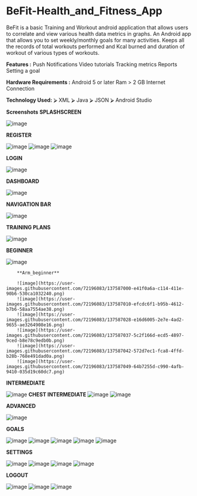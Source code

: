# BeFit-Health_and_Fitness_App

BeFit is a basic Training and Workout android application that allows users to correlate and view various health data metrics in graphs. An Android app that allows you to set weekly/monthly goals for many activities. Keeps all the records of total workouts performed and Kcal burned and duration of workout of various types of workouts.

**Features :**
Push Notifications
Video tutorials
Tracking metrics
Reports
Setting a goal

**Hardware Requirements :**
Android 5 or later
Ram > 2 GB
Internet Connection

**Technology Used:**
⮚	 XML
⮚	Java
⮚	JSON
⮚	Android Studio


**Screenshots**
**SPLASHSCREEN**

![image](https://user-images.githubusercontent.com/72196083/137586903-53633dd7-53c4-49a4-834f-e334a3d29775.png)

**REGISTER**

![image](https://user-images.githubusercontent.com/72196083/137586912-00660016-9903-46ae-b073-a0521f91a175.png)
![image](https://user-images.githubusercontent.com/72196083/137586924-1c9750f4-2cd1-49ce-a5ab-480c5ab69fef.png)
![image](https://user-images.githubusercontent.com/72196083/137586929-b4343359-873f-4ed0-bfa1-cd990d2f5e5a.png)

**LOGIN**

![image](https://user-images.githubusercontent.com/72196083/137586940-07b2ff77-4e9e-4293-90d8-a61cfbbb3da7.png)

**DASHBOARD**

![image](https://user-images.githubusercontent.com/72196083/137586948-138753e0-86a6-479c-b120-44d8b84ca26e.png)

**NAVIGATION BAR**

![image](https://user-images.githubusercontent.com/72196083/137586954-207a1957-145e-4479-adbc-9e4f3c90fe59.png)

**TRAINING PLANS**

![image](https://user-images.githubusercontent.com/72196083/137586964-00c0d309-81cf-41de-9389-a35eb692730e.png)

**BEGINNER**

![image](https://user-images.githubusercontent.com/72196083/137586980-49f0d3c4-23f4-4140-8ce6-96fef11e885f.png)
        
        **Arm_beginner**
        
        ![image](https://user-images.githubusercontent.com/72196083/137587000-e41f0a6a-c114-411e-90b6-530ca1032240.png)
        ![image](https://user-images.githubusercontent.com/72196083/137587010-efcdc6f1-b95b-4612-b7b6-58aa7554ae38.png)
        ![image](https://user-images.githubusercontent.com/72196083/137587028-e16d6005-2e7e-4ad2-9655-ae3264908e16.png)
        ![image](https://user-images.githubusercontent.com/72196083/137587037-5c2f166d-ecd5-4897-9ced-b8e78c9edb0b.png)
        ![image](https://user-images.githubusercontent.com/72196083/137587042-572d7ec1-fca8-4ffd-b28b-768e491dad0a.png)
        ![image](https://user-images.githubusercontent.com/72196083/137587049-64b7255d-c990-4afb-9410-035d19c60dc7.png)

**INTERMEDIATE**

![image](https://user-images.githubusercontent.com/72196083/137587065-3bed4822-ae04-4931-aba7-bddaf36e3312.png)
        **CHEST INTERMEDIATE**
        ![image](https://user-images.githubusercontent.com/72196083/137587080-a1c20a86-b734-4eef-8369-433380e5fdd4.png)
        ![image](https://user-images.githubusercontent.com/72196083/137587091-cef16d46-0dc6-44cb-8579-a8cb1c7cc0ad.png)
        
**ADVANCED**

![image](https://user-images.githubusercontent.com/72196083/137587110-0510a21a-21cc-42ee-8fb6-164bec45b9c7.png)

**GOALS**

![image](https://user-images.githubusercontent.com/72196083/137587129-41ef80d9-9acc-4faa-8edd-c5d38c11b89e.png)
![image](https://user-images.githubusercontent.com/72196083/137587136-32fb9aed-bb4d-4acf-a63f-b271ffae39b5.png)
![image](https://user-images.githubusercontent.com/72196083/137587141-8b5374fe-516d-472c-8942-10b2f87eb3e6.png)
![image](https://user-images.githubusercontent.com/72196083/137587149-d6597802-18b1-41b4-b82f-4bd5af2a3ed3.png)
![image](https://user-images.githubusercontent.com/72196083/137587154-7fe0234a-3d2a-4e87-b95e-abb0c142cc4f.png)

**SETTINGS**

![image](https://user-images.githubusercontent.com/72196083/137587161-a8942635-a611-41ab-ba10-8616f02922e5.png)
![image](https://user-images.githubusercontent.com/72196083/137587168-8871b3e8-8248-4ca1-9b86-374200ac0105.png)
![image](https://user-images.githubusercontent.com/72196083/137587173-174c9452-ae71-4a09-94c9-3842c9bce427.png)
![image](https://user-images.githubusercontent.com/72196083/137587178-25095926-38d2-4c29-9106-79e855693788.png)

**LOGOUT**

![image](https://user-images.githubusercontent.com/72196083/137587193-9dbd7e42-541c-40ba-92df-6594a3485ff1.png)
![image](https://user-images.githubusercontent.com/72196083/137587204-0dcf466f-3caf-4479-974c-38d6b8e6de45.png)
![image](https://user-images.githubusercontent.com/72196083/137587212-91aa7cfd-8a61-4972-b8f2-27aa2f535879.png)







